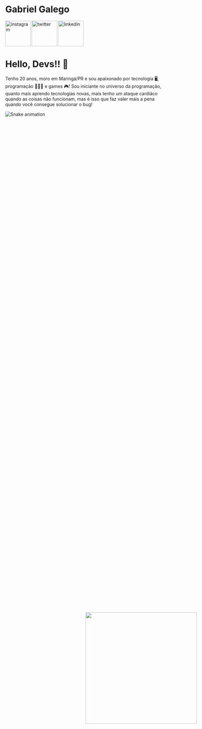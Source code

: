 <!--
**Gabriel-Galego/Gabriel-Galego** is a ✨ _special_ ✨ repository because its `README.md` (this file) appears on your GitHub profile.

Here are some ideas to get you started:

- 🔭 I’m currently working on ...
- 🌱 I’m currently learning ...
- 👯 I’m looking to collaborate on ...
- 🤔 I’m looking for help with ...
- 💬 Ask me about ...
- 📫 How to reach me: ...
- 😄 Pronouns: ...
- ⚡ Fun fact: ...
-->
# Gabriel Galego
<a href="https://www.instagram.com/biel_galego/" rel="nofollow">
    <img align="left" width="80px" src="https://camo.githubusercontent.com/60a9f9b357e1351715e2459f8ad097dd8d599320b20e6c59304429bd60b67b56/68747470733a2f2f692e6962622e636f2f716b47537031442f696e7374616772616d2e706e67" alt="instagram" data-canonical-src="https://i.ibb.co/qkGSp1D/instagram.png" style="max-width: 100%;">
  </a> 
  <a href="https://twitter.com/bielgalegoS" rel="nofollow">
    <img align="left" width="80px" src="https://camo.githubusercontent.com/dcf74b52c42ca15ae080a9f4577a042288cc6913469109cf6c1273a63a447237/68747470733a2f2f692e6962622e636f2f5a6346484470762f747769747465722e706e67" alt="twitter" data-canonical-src="https://i.ibb.co/ZcFHDpv/twitter.png" style="max-width: 100%;">
  </a>
<a href="https://www.linkedin.com/in/gabriel-galego-690710193" rel="nofollow">
  <img width="80px"   src="https://camo.githubusercontent.com/a0c6b752f5ef0ae12858e115dbe851f393269057cc97aaf016be8c32ea24da99/68747470733a2f2f692e6962622e636f2f52795a783132622f6c696e6b6564696e2e706e67" alt="linkedin" data-canonical-src="https://i.ibb.co/RyZx12b/linkedin.png" style="max-width: 100%;">
</a>  

# Hello, Devs!! 👋
Tenho 20 anos, moro em Maringá/PR e sou apaixonado por tecnologia 🖥, programação 👨🏼‍💻 e games 🎮! Sou iniciante no universo da programação, quanto mais aprendo tecnologias novas, mais tenho um ataque cardiáco quando as coisas não funcionam, mas é isso que faz valer mais a pena quando você consegue solucionar o bug!


<img data-target="animated-image.replacedImage" class="AnimatedImagePlayer-animatedImage" src="https://c.tenor.com/41I-iMyClCgAAAAd/programmer-programming.gif" style="width: 350px; display: block; opacity: 1; left:50%; top:50%; position:absolute;">



![Snake animation](https://github.com/Gabriel-Galego/Gabriel-Galego/blob/output/github-contribution-grid-snake.svg)
